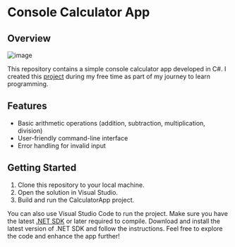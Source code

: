 # Console Calculator App

## Overview

![image](https://github.com/user-attachments/assets/e56368b5-bccf-46d2-ad3c-0e91fef3b7b0)

This repository contains a simple console calculator app developed in C#. I created this [project](https://learn.microsoft.com/en-us/visualstudio/get-started/csharp/tutorial-console?view=vs-2022) during my free time as part of my journey to learn programming.
## Features

- Basic arithmetic operations (addition, subtraction, multiplication, division)
- User-friendly command-line interface
- Error handling for invalid input

## Getting Started

1. Clone this repository to your local machine.
2. Open the solution in Visual Studio.
3. Build and run the CalculatorApp project.

You can also use Visual Studio Code to run the project. Make sure you have the latest [.NET SDK](https://dotnet.microsoft.com/en-us/download) or later required to compile. Download and install the latest version of .NET SDK and follow the instructions.
Feel free to explore the code and enhance the app further!
